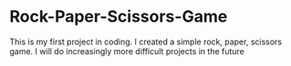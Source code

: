 # Rock-Paper-Scissors-Game
This is my first project in coding. I created a simple rock, paper, scissors game. I will do increasingly more difficult projects in the future
